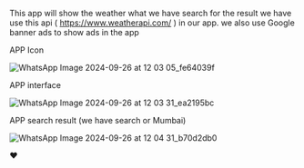 This app will show the weather what we have search for the result we have use this api ( https://www.weatherapi.com/ ) in our app.
we also use Google banner ads to show ads in the app 



APP Icon

![WhatsApp Image 2024-09-26 at 12 03 05_fe64039f](https://github.com/user-attachments/assets/134d01a0-4893-4167-bc6a-5f1d0deeb0a4)


APP interface 

![WhatsApp Image 2024-09-26 at 12 03 31_ea2195bc](https://github.com/user-attachments/assets/34bdd413-6f45-4fbc-b794-cc3c4d4eb7d8)

APP search result (we have search or Mumbai) 

![WhatsApp Image 2024-09-26 at 12 04 31_b70d2db0](https://github.com/user-attachments/assets/a8f2925d-d093-4748-baaa-916efd7de9b7)


❤️
